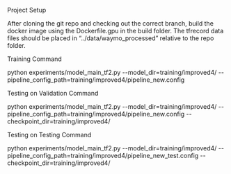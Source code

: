 
Project Setup

After cloning the git repo and checking out the correct branch, build the docker image using the Dockerfile.gpu in the build folder. The tfrecord data files should be placed in “../data/waymo_processed” relative to the repo folder.


Training Command

python experiments/model_main_tf2.py --model_dir=training/improved4/ --pipeline_config_path=training/improved4/pipeline_new.config

Testing on Validation Command

python experiments/model_main_tf2.py --model_dir=training/improved4/ --pipeline_config_path=training/improved4/pipeline_new.config --checkpoint_dir=training/improved4/

Testing on Testing Command

python experiments/model_main_tf2.py --model_dir=training/improved4/ --pipeline_config_path=training/improved4/pipeline_new_test.config --checkpoint_dir=training/improved4/
